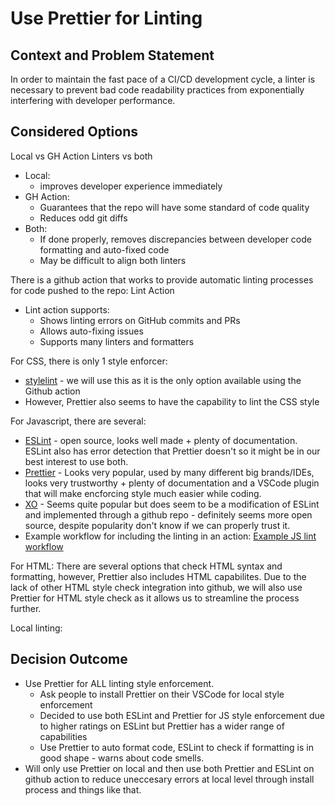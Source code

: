 # Use Prettier for Linting

## Context and Problem Statement

In order to maintain the fast pace of a CI/CD development cycle, a linter is
necessary to prevent bad code readability practices from exponentially
interfering with developer performance.

## Considered Options

Local vs GH Action Linters vs both

- Local:
  - improves developer experience immediately
- GH Action:
  - Guarantees that the repo will have some standard of code quality
  - Reduces odd git diffs
- Both:
  - If done properly, removes discrepancies between developer code formatting and auto-fixed code
  - May be difficult to align both linters

There is a github action that works to provide automatic linting processes for code pushed to the repo: Lint Action

- Lint action supports:
  - Shows linting errors on GitHub commits and PRs
  - Allows auto-fixing issues
  - Supports many linters and formatters

For CSS, there is only 1 style enforcer:

- [stylelint](https://stylelint.io/) - we will use this as it is the only option available using the Github action
- However, Prettier also seems to have the capability to lint the CSS style

For Javascript, there are several:

- [ESLint](https://eslint.org/docs/latest/use/integrations) - open source, looks well made + plenty of documentation. ESLint also has error detection that Prettier doesn't so it might be in our best interest to use both.
- [Prettier](https://prettier.io/) - Looks very popular, used by many different big brands/IDEs, looks very trustworthy + plenty of documentation and a VSCode plugin that will make encforcing style much easier while coding.
- [XO](https://github.com/xojs/xo) - Seems quite popular but does seem to be a modification of ESLint and implemented through a github repo - definitely seems more open source, despite popularity don't know if we can properly trust it.
- Example workflow for including the linting in an action: [Example JS lint workflow](https://github.com/marketplace/actions/lint-action#javascript-example-eslint-and-prettier)

For HTML: There are several options that check HTML syntax and formatting, however, Prettier also includes HTML capabilites. Due to the lack of other HTML style check integration into github, we will also use Prettier for HTML style check as it allows us to streamline the process further.

Local linting:

## Decision Outcome

- Use Prettier for ALL linting style enforcement.
  - Ask people to install Prettier on their VSCode for local style enforcement
  - Decided to use both ESLint and Prettier for JS style enforcement due to higher ratings on ESLint but Prettier has a wider range of capabilities
  - Use Prettier to auto format code, ESLint to check if formatting is in good shape - warns about code smells.
- Will only use Prettier on local and then use both Prettier and ESLint on github action to reduce uneccesary errors at local level through install process and things like that.
